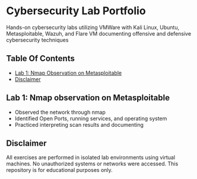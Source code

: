 # Cybersecurity Lab Portfolio

Hands-on cybersecurity labs utilizing VMWare with Kali Linux, Ubuntu, Metasploitable, Wazuh, and Flare VM documenting offensive and defensive cybersecurity techniques

## Table Of Contents
- [Lab 1: Nmap Observation on Metasploitable](lab1-nmap/README.md)
- [Disclaimer](#disclaimer)

## Lab 1: Nmap observation on Metasploitable
- Observed the network through nmap
- Identified Open Ports, running services, and operating system
- Practiced interpreting scan results and documenting
 
## Disclaimer
All exercises are performed in isolated lab environments using virtual machines. No unauthorized systems or networks were accessed. This repository is for educational purposes only.


